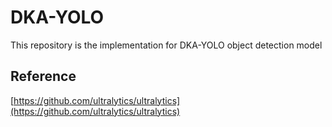 # DKA-YOLO
<!--[![NPM Version][npm-image]][npm-url]-->
<!--[![Build Status][travis-image]][travis-url]-->
<!--[![Downloads Stats][npm-downloads]][npm-url]-->

This repository is the implementation for DKA-YOLO object detection model


## Reference
[https://github.com/ultralytics/ultralytics](https://github.com/ultralytics/ultralytics) 
